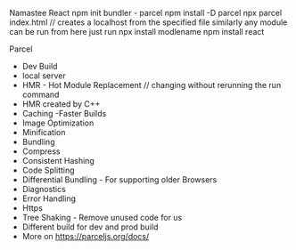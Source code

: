 Namastee React
npm init
bundler - parcel
npm install -D parcel
npx parcel index.html // creates a localhost from the specified file similarly any module can be run from here just run npx install modlename
npm install react

Parcel 
- Dev Build
- local server
- HMR - Hot Module Replacement // changing without rerunning the run command
- HMR created by C++
- Caching -Faster Builds
- Image Optimization
- Minification
- Bundling
- Compress
- Consistent Hashing
- Code Splitting
- Differential Bundling - For supporting older Browsers
- Diagnostics
- Error Handling
- Https
- Tree Shaking - Remove unused code for us
- Different build for dev and prod build
- More on https://parceljs.org/docs/